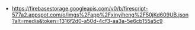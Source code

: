 - https://firebasestorage.googleapis.com/v0/b/firescript-577a2.appspot.com/o/imgs%2Fapp%2Fxinyiheng%2F50jKd609UB.json?alt=media&token=1316f2d0-a50d-4cf3-aa3a-5e6cb155a5c9
